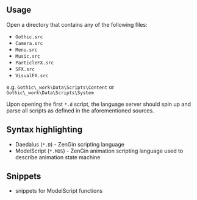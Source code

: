 ## Usage

Open a directory that contains any of the following files:
- `Gothic.src`
- `Camera.src`
- `Menu.src`
- `Music.src`
- `ParticleFX.src`
- `SFX.src`
- `VisualFX.src`

e.g. `Gothic\_work\Data\Scripts\Content` or `Gothic\_work\Data\Scripts\System`

Upon opening the first `*.d` script, the language server should spin up and parse all scripts as defined in the aforementioned sources.

## Syntax highlighting
- Daedalus (`*.D`) - ZenGin scripting language
- ModelScript (`*.MDS`) - ZenGin animation scripting language used to describe animation state machine

## Snippets
- snippets for ModelScript functions
